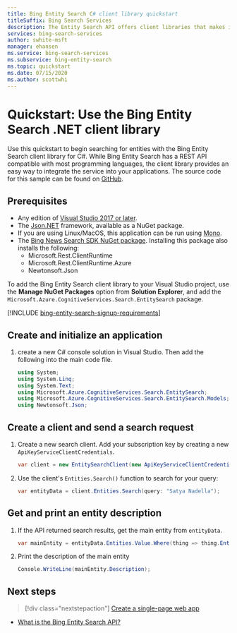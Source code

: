 ```yaml
---
title: Bing Entity Search C# client library quickstart 
titleSuffix: Bing Search Services
description: The Entity Search API offers client libraries that makes it easy to integrate search capabilities into your applications. Use this quickstart to send search requests and get back results.
services: bing-search-services
author: swhite-msft
manager: ehansen
ms.service: bing-search-services
ms.subservice: bing-entity-search
ms.topic: quickstart
ms.date: 07/15/2020
ms.author: scottwhi
---
```


# Quickstart: Use the Bing Entity Search .NET client library

Use this quickstart to begin searching for entities with the Bing Entity Search client library for C#. While Bing Entity Search has a REST API compatible with most programming languages, the client library provides an easy way to integrate the service into your applications. The source code for this sample can be found on [GitHub](https://github.com/Azure-Samples/cognitive-services-dotnet-sdk-samples/tree/master/BingSearchv7/BingEntitySearch).


## Prerequisites

* Any edition of [Visual Studio 2017 or later](https://www.visualstudio.com/downloads/).
* The [Json.NET](https://www.newtonsoft.com/json) framework, available as a NuGet package.
* If you are using Linux/MacOS, this application can be run using [Mono](https://www.mono-project.com/).
* The [Bing News Search SDK NuGet package](https://www.nuget.org/packages/Microsoft.Azure.CognitiveServices.Search.EntitySearch/1.2.0). Installing this package also installs the following:
    * Microsoft.Rest.ClientRuntime
    * Microsoft.Rest.ClientRuntime.Azure
    * Newtonsoft.Json

To add the Bing Entity Search client library to your Visual Studio project, use the **Manage NuGet Packages** option from **Solution Explorer**, and add the `Microsoft.Azure.CognitiveServices.Search.EntitySearch` package.


[!INCLUDE [bing-entity-search-signup-requirements](../../../../includes/bing-entity-search-signup-requirements.md)]

## Create and initialize an application

1. create a new C# console solution in Visual Studio. Then add the following into the main code file.

    ```csharp
    using System;
    using System.Linq;
    using System.Text;
    using Microsoft.Azure.CognitiveServices.Search.EntitySearch;
    using Microsoft.Azure.CognitiveServices.Search.EntitySearch.Models;
    using Newtonsoft.Json;
    ```

## Create a client and send a search request

1. Create a new search client. Add your subscription key by creating a new `ApiKeyServiceClientCredentials`.

    ```csharp
    var client = new EntitySearchClient(new ApiKeyServiceClientCredentials("YOUR-ACCESS-KEY"));
    ```

1. Use the client's `Entities.Search()` function to search for your query:
    
    ```csharp
    var entityData = client.Entities.Search(query: "Satya Nadella");
    ```

## Get and print an entity description

1. If the API returned search results, get the main entity from `entityData`.

    ```csharp
    var mainEntity = entityData.Entities.Value.Where(thing => thing.EntityPresentationInfo.EntityScenario == EntityScenario.DominantEntity).FirstOrDefault();
    ```

2. Print the description of the main entity 

    ```csharp
    Console.WriteLine(mainEntity.Description);
    ```

## Next steps

> [!div class="nextstepaction"]
> [Create a single-page web app](../../tutorial/bing-entities-search-single-page-app.md)

* [What is the Bing Entity Search API?](../../overview.md )